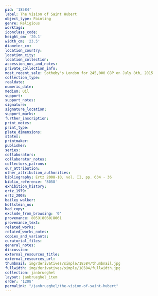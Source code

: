 ```yaml
---
pid: '18584'
label: The Vision of Saint Hubert
object_type: Painting
genre: Religious
worktags:
iconclass_code:
height_cm: '20.1'
width_cm: '23.5'
diameter_cm:
location_country:
location_city:
location_collection:
accession_nos_and_notes:
private_collection_info:
most_recent_sale: Sotheby's London for 245,000 GBP on July 8th, 2015
collection_type:
realdate:
numeric_date:
medium: Oil
support:
support_notes:
signature:
signature_location:
support_marks:
further_inscription:
print_notes:
print_type:
plate_dimensions:
states:
printmaker:
publisher:
series:
collaborators:
collaborator_notes:
collectors_patrons:
our_attribution:
other_attribution_authorities:
bibliography: Ertz 2008-10, vol. II, pp. 634 - 36
biblio_reference: '8058'
exhibition_history:
ertz_1979:
ertz_2008:
bailey_walker:
hollstein_no:
bad_copy:
exclude_from_browsing: '0'
provenance: 8059|8060|8061
provenance_text:
related_works:
related_works_notes:
copies_and_variants:
curatorial_files:
general_notes:
discussion:
external_resources_title:
external_resources_url:
thumbnail: img/derivatives/simple/18584/thumbnail.jpg
fullwidth: img/derivatives/simple/18584/fullwidth.jpg
collection: janbrueghel
layout: janbrueghel_item
order: '1208'
permalink: "/janbrueghel/the-vision-of-saint-hubert"
---
```

